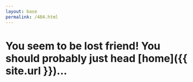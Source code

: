 ```yaml
---
layout: base
permalink: /404.html
---
```


<h1 class="error">You seem to be lost friend! You should probably just head [home]({{ site.url }})...</h1>
